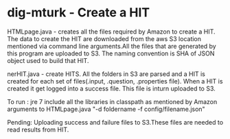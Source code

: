 dig-mturk - Create a HIT
=========

HTMLpage.java - creates all the files required by Amazon to create a HIT. The data to create the HIT are downloaded from the aws S3 location mentioned via command line arguments.All the files that are generated by this program are uploaded to S3. The naming convention is SHA of JSON object used to build that HIT. 

nerHIT.java - create HITS. All the folders in S3 are parsed and a HIT is created for each set of files(.input, .question, .properties file). When a HIT is created it get logged into a success file. This file is inturn uploaded to S3.

To run : 
	jre 7
	include all the libraries in classpath as mentioned by Amazon
	arguments to HTMLpage.java "-d foldername  -f config/filename.json" 
	
Pending: 
	Uploading success and failure files to S3.These files are needed to read results from HIT.
	
	

